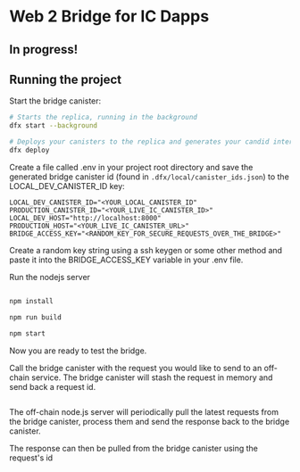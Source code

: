 # Web 2 Bridge for IC Dapps

## In progress!
## Running the project

Start the bridge canister:

```bash
# Starts the replica, running in the background
dfx start --background

# Deploys your canisters to the replica and generates your candid interface
dfx deploy
```

Create a file called .env in your project root directory and save the generated bridge canister id (found in `.dfx/local/canister_ids.json`) to the LOCAL_DEV_CANISTER_ID key:

```.env
LOCAL_DEV_CANISTER_ID="<YOUR_LOCAL_CANISTER_ID"
PRODUCTION_CANISTER_ID="<YOUR_LIVE_IC_CANISTER_ID>"
LOCAL_DEV_HOST="http://localhost:8000"
PRODUCTION_HOST="<YOUR_LIVE_IC_CANISTER_URL>"
BRIDGE_ACCESS_KEY="<RANDOM_KEY_FOR_SECURE_REQUESTS_OVER_THE_BRIDGE>"
```

Create a random key string using a ssh keygen or some other method and paste it into the BRIDGE_ACCESS_KEY variable in your .env file.

Run the nodejs server

```bash

npm install

npm run build

npm start

```

Now you are ready to test the bridge.

Call the bridge canister with the request you would like to send to an off-chain service. The bridge canister will stash the request in memory and send back a request id.

```rs

```
The off-chain node.js server will periodically pull the latest requests from the bridge canister, process them and send the response back to the bridge canister.

The response can then be pulled from the bridge canister using the request's id